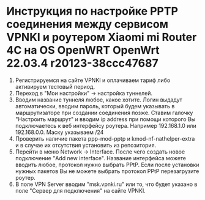 # Инструкция по настройке PPTP соединения между сервисом VPNKI и роутером Xiaomi mi Router 4C на OS OpenWRT OpenWrt 22.03.4 r20123-38ccc47687

1. Регистрируемся на сайте VPNKI и оплачиваем тариф либо активируем тестовый период.
2. Переход в "Мои настройки" -> настройка туннелей.
3. Вводим название туннеля любое, какое хотите. Логин выдадут автоматически, вводим пароль, который будем указывать в маршрутизаторе при создании соединения позже. Ставим галочку "Настроить маршрут" и вводим ip address при помощи которого Вы подключаетесь к веб интерфейсу роутера. Например 192.168.1.0 или 192.168.0.0. Маску указываем /24
4. Проверить наличие пакета ppp-mod-pptp и kmod-nf-nathelper-extra и в случае их отсутствия установить из репозитория.
6. Перейти в меню Network -> Interface. После чего создать новое подключение "Add new interface". Название интерфейса можете вводить любое, протокол нужно выбрать PPtP. Если после установки нужных пакетов Вы не можете выбрать протокол PPtP перезагрузите роутер. 
7. В поле VPN Server вводим "msk.vpnki.ru" или то, что будет указано в поле "Cервер для подключения" на сайте VPNKI.
